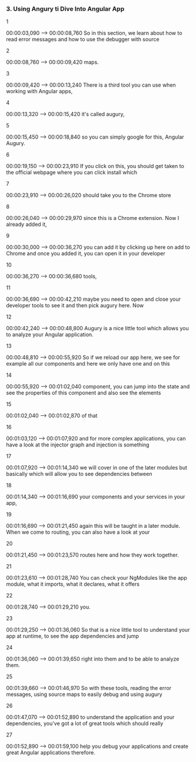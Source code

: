 ### 3. Using Angury ti Dive Into Angular App

1

00:00:03,090  -->  00:00:08,760
So in this section, we learn about how to read error messages and how to use the debugger with source

2

00:00:08,760  -->  00:00:09,420
maps.

3

00:00:09,420  -->  00:00:13,240
There is a third tool you can use when working with Angular apps,

4

00:00:13,320  -->  00:00:15,420
it's called augury,

5

00:00:15,450  -->  00:00:18,840
so you can simply google for this, Angular Augury.

6

00:00:19,150  -->  00:00:23,910
If you click on this, you should get taken to the official webpage where you can click install which

7

00:00:23,910  -->  00:00:26,020
should take you to the Chrome store

8

00:00:26,040  -->  00:00:29,970
since this is a Chrome extension. Now I already added it,

9

00:00:30,000  -->  00:00:36,270
you can add it by clicking up here on add to Chrome and once you added it, you can open it in your developer

10

00:00:36,270  -->  00:00:36,680
tools,

11

00:00:36,690  -->  00:00:42,210
maybe you need to open and close your developer tools to see it and then pick augury here. Now

12

00:00:42,240  -->  00:00:48,800
Augury is a nice little tool which allows you to analyze your Angular application.

13

00:00:48,810  -->  00:00:55,920
So if we reload our app here, we see for example all our components and here we only have one and on this

14

00:00:55,920  -->  00:01:02,040
component, you can jump into the state and see the properties of this component and also see the elements

15

00:01:02,040  -->  00:01:02,870
of that

16

00:01:03,120  -->  00:01:07,920
and for more complex applications, you can have a look at the injector graph and injection is something

17

00:01:07,920  -->  00:01:14,340
we will cover in one of the later modules but basically which will allow you to see dependencies between

18

00:01:14,340  -->  00:01:16,690
your components and your services in your app,

19

00:01:16,690  -->  00:01:21,450
again this will be taught in a later module. When we come to routing, you can also have a look at your

20

00:01:21,450  -->  00:01:23,570
routes here and how they work together.

21

00:01:23,610  -->  00:01:28,740
You can check your NgModules like the app module, what it imports, what it declares, what it offers

22

00:01:28,740  -->  00:01:29,210
you.

23

00:01:29,250  -->  00:01:36,060
So that is a nice little tool to understand your app at runtime, to see the app dependencies and jump

24

00:01:36,060  -->  00:01:39,650
right into them and to be able to analyze them.

25

00:01:39,660  -->  00:01:46,970
So with these tools, reading the error messages, using source maps to easily debug and using augury

26

00:01:47,070  -->  00:01:52,890
to understand the application and your dependencies, you've got a lot of great tools which should really

27

00:01:52,890  -->  00:01:59,100
help you debug your applications and create great Angular applications therefore.
